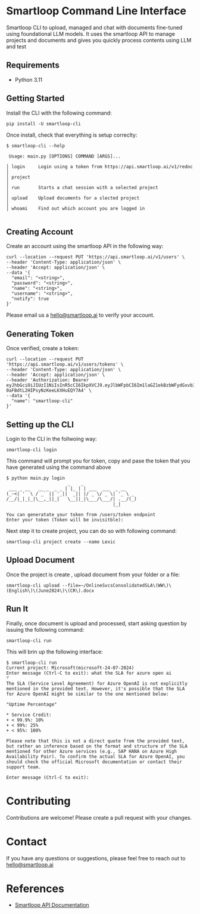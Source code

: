 # Smartloop Command Line Interface

Smartloop CLI to upload, managed and chat with documents fine-tuned using foundational LLM models. It uses the smartloop API to manage projects and documents and gives you quickly process contents using LLM and test

## Requirements

- Python 3.11

## Getting Started

Install the CLI with the following command:

```
pip install -U smartloop-cli

```
Once install, check that everything is setup correclty:


```
$ smartloop-cli --help

 Usage: main.py [OPTIONS] COMMAND [ARGS]...

│ login     Login using a token from https://api.smartloop.ai/v1/redoc                                                                                                            │
│ project                                                                                                                                                                         │
│ run       Starts a chat session with a selected project                                                                                                                         │
│ upload    Upload documents for a slected project                                                                                                                                │
│ whoami    Find out which account you are logged in


```

## Creating Account

Create an account using the smartloop API in the following way:


```
curl --location --request PUT 'https://api.smartloop.ai/v1/users' \
--header 'Content-Type: application/json' \
--header 'Accept: application/json' \
--data '{
  "email": "<string>",
  "password": "<string>",
  "name": "<string>",
  "username": "<string>",
  "notify": true
}'
```


Please email us a hello@smartloop.ai to verify your account. 


## Generating Token

Once verified, create a token:


```
curl --location --request PUT 'https://api.smartloop.ai/v1/users/tokens' \
--header 'Content-Type: application/json' \
--header 'Accept: application/json' \
--header 'Authorization: Bearer eyJhbGciOiJIUzI1NiIsInR5cCI6IkpXVCJ9.eyJlbWFpbCI6Im1laGZ1ekBzbWFydGxvb3AuYWkifQ.VMKK1fXfjQfd2-0aFBdtL2HIPsyNzKeeLKXHuEQY7A4' \
--data '{
  "name": "smartloop-cli"
}'

```

## Setting up the CLI

Login to the CLI in the follwoing way:

```
smartloop-cli login
```

This command will prompt you for token, copy and pase the token that you have generated using the command above

```
$ python main.py login
                       _    _
 ___ _ __   __ _  _ _ | |_ | | ___  ___  _ __
(_-<| '  \ / _` || '_||  _|| |/ _ \/ _ \| '_ \ _
/__/|_|_|_|\__,_||_|   \__||_|\___/\___/| .__/(_)
                                        |_|

You can generatate your token from /users/token endpoint
Enter your token (Token will be invisitble):

```


Next step it to create  project, you can do so with following command:

```
smartloop-cli project create --name Lexic
```

## Upload Document

Once the project is create , upload document from your folder or a file:

```
smartloop-cli upload --file=~/OnlineSvcsConsolidatedSLA\(WW\)\(English\)\(June2024\)\(CR\).docx
```

## Run It

Finally, once document is upload and processed, start asking question by issuing the following command:

```
smartloop-cli run
```

This will brin up the following interface:

```
$ smartloop-cli run
Current project: Microsoft(microsoft-24-07-2024)
Enter message (Ctrl-C to exit): what the SLA for azure open ai
⠋
The SLA (Service Level Agreement) for Azure OpenAI is not explicitly mentioned in the provided text. However, it's possible that the SLA for Azure OpenAI might be similar to the one mentioned below:

"Uptime Percentage"

* Service Credit:
+ < 99.9%: 10%
+ < 99%: 25%
+ < 95%: 100%

Please note that this is not a direct quote from the provided text, but rather an inference based on the format and structure of the SLA mentioned for other Azure services (e.g., SAP HANA on Azure High Availability Pair). To confirm the actual SLA for Azure OpenAI, you should check the official Microsoft documentation or contact their support team.

Enter message (Ctrl-C to exit):
```

# Contributing

Contributions are welcome! Please create a pull request with your changes.


# Contact

If you have any questions or suggestions, please feel free to reach out to hello@smartloop.ai


# References

* [Smartloop API Documentation](https://api.smartloop.ai/v1/redoc)

